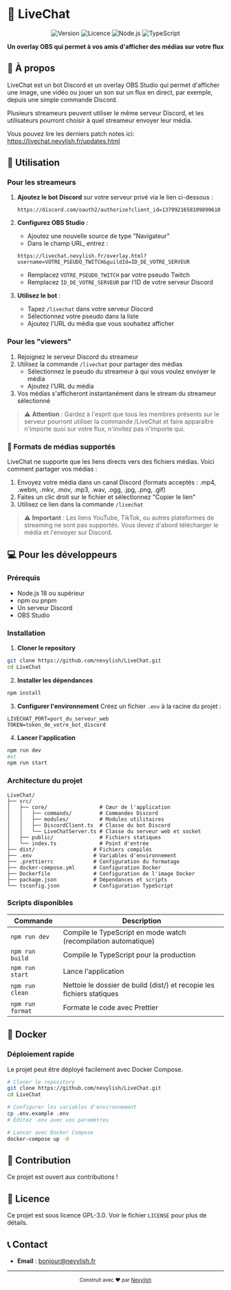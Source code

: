 # 🎥 LiveChat

<div align="center">

![Version](https://img.shields.io/badge/version-1.0.0-blue.svg)
![Licence](https://img.shields.io/badge/licence-GPL--3.0-green.svg)
![Node.js](https://img.shields.io/badge/Node.js-18+-339933.svg?logo=nodedotjs)
![TypeScript](https://img.shields.io/badge/TypeScript-5.8+-3178C6.svg?logo=typescript)

**Un overlay OBS qui permet à vos amis d'afficher des médias sur votre flux**

</div>

## 📝 À propos

LiveChat est un bot Discord et un overlay OBS Studio qui permet d'afficher une image, une vidéo ou jouer un son sur un flux en direct, par exemple, depuis une simple commande Discord.

Plusieurs streameurs peuvent utiliser le même serveur Discord, et les utilisateurs pourront choisir à quel streameur envoyer leur média.

Vous pouvez lire les derniers patch notes ici: https://livechat.nevylish.fr/updates.html

## 🚀 Utilisation

### Pour les streameurs

1. **Ajoutez le bot Discord** sur votre serveur privé via le lien ci-dessous :

    ```
    https://discord.com/oauth2/authorize?client_id=1379921658109890610
    ```

2. **Configurez OBS Studio** :

    - Ajoutez une nouvelle source de type "Navigateur"
    - Dans le champ URL, entrez :

    ```
    https://livechat.nevylish.fr/overlay.html?username=VOTRE_PSEUDO_TWITCH&guildId=ID_DE_VOTRE_SERVEUR
    ```

    - Remplacez `VOTRE_PSEUDO_TWITCH` par votre pseudo Twitch
    - Remplacez `ID_DE_VOTRE_SERVEUR` par l'ID de votre serveur Discord

3. **Utilisez le bot** :
    - Tapez `/livechat` dans votre serveur Discord
    - Sélectionnez votre pseudo dans la liste
    - Ajoutez l'URL du média que vous souhaitez afficher

### Pour les "viewers"

1. Rejoignez le serveur Discord du streameur
2. Utilisez la commande `/livechat` pour partager des médias
    - Sélectionnez le pseudo du streameur à qui vous voulez envoyer le média
    - Ajoutez l'URL du média
3. Vos médias s'afficheront instantanément dans le stream du streameur sélectionné

> ⚠️ **Attention** : Gardez à l'esprit que tous les membres présents sur le serveur pourront utiliser la commande /LiveChat et faire apparaître n'importe quoi sur votre flux, n'invitez pas n'importe qui.

### 📁 Formats de médias supportés

LiveChat ne supporte que les liens directs vers des fichiers médias. Voici comment partager vos médias :

1. Envoyez votre média dans un canal Discord (formats acceptés : .mp4, .webm, .mkv, .mov, .mp3, .wav, .ogg, .jpg, .png, .gif)
2. Faites un clic droit sur le fichier et sélectionnez "Copier le lien"
3. Utilisez ce lien dans la commande `/livechat`

> ⚠️ **Important** : Les liens YouTube, TikTok, ou autres plateformes de streaming ne sont pas supportés. Vous devez d'abord télécharger le média et l'envoyer sur Discord.

## 💻 Pour les développeurs

### Prérequis

- Node.js 18 ou supérieur
- npm ou pnpm
- Un serveur Discord
- OBS Studio

### Installation

1. **Cloner le repository**

```bash
git clone https://github.com/nevylish/LiveChat.git
cd LiveChat
```

2. **Installer les dépendances**

```bash
npm install
```

3. **Configurer l'environnement**
   Créez un fichier `.env` à la racine du projet :

```env
LIVECHAT_PORT=port_du_serveur_web
TOKEN=token_de_votre_bot_discord
```

4. **Lancer l'application**

```bash
npm run dev
#et
npm run start
```

### Architecture du projet

```
LiveChat/
├── src/
│   ├── core/                 # Cœur de l'application
│   │   ├── commands/         # Commandes Discord
│   │   ├── modules/          # Modules utilitaires
│   │   ├── DiscordClient.ts  # Classe du bot Discord
│   │   └── LiveChatServer.ts # Classe du serveur web et socket
│   ├── public/               # Fichiers statiques
│   └── index.ts              # Point d'entrée
├── dist/                   # Fichiers compilés
├── .env                    # Variables d'environnement
├── .prettierrc             # Configuration du formatage
├── docker-compose.yml      # Configuration Docker
├── Dockerfile              # Configuration de l'image Docker
├── package.json            # Dépendances et scripts
└── tsconfig.json           # Configuration TypeScript
```

### Scripts disponibles

| Commande         | Description                                                           |
| ---------------- | --------------------------------------------------------------------- |
| `npm run dev`    | Compile le TypeScript en mode watch (recompilation automatique)       |
| `npm run build`  | Compile le TypeScript pour la production                              |
| `npm run start`  | Lance l'application                                                   |
| `npm run clean`  | Nettoie le dossier de build (dist/) et recopie les fichiers statiques |
| `npm run format` | Formate le code avec Prettier                                         |

## 🐳 Docker

### Déploiement rapide

Le projet peut être déployé facilement avec Docker Compose.

```bash
# Cloner le repository
git clone https://github.com/nevylish/LiveChat.git
cd LiveChat

# Configurer les variables d'environnement
cp .env.example .env
# Éditez .env avec vos paramètres

# Lancer avec Docker Compose
docker-compose up -d
```

## 🤝 Contribution

Ce projet est ouvert aux contributions !

## 📄 Licence

Ce projet est sous licence GPL-3.0. Voir le fichier `LICENSE` pour plus de détails.

## 📞 Contact

- **Email** : bonjour@nevylish.fr

---

<div align="center">
  <sub>Construit avec ❤️ par <a href="https://github.com/nevylish">Nevylish</a></sub>
</div>
